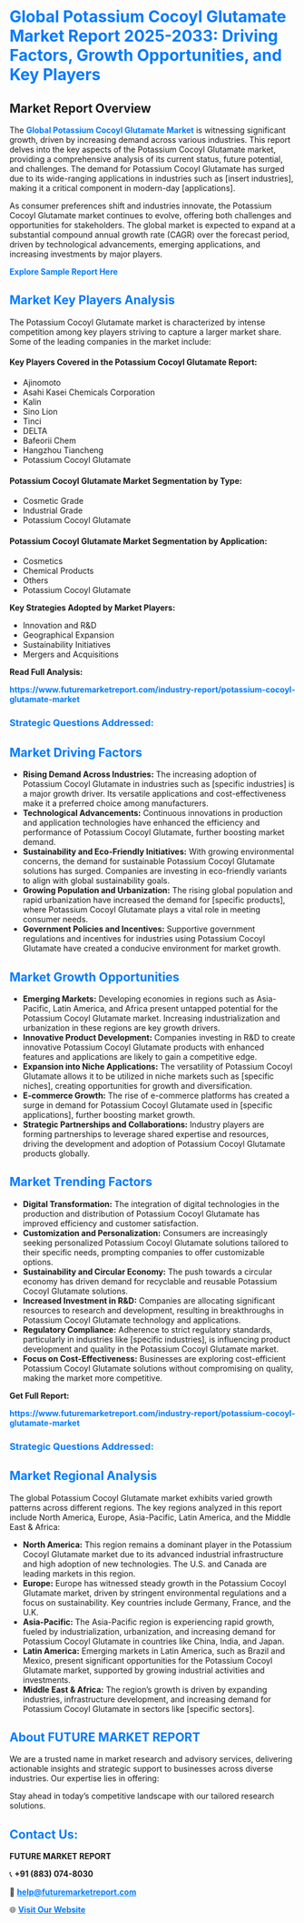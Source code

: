 <h1 style="color: #007BFF;">Global Potassium Cocoyl Glutamate Market Report 2025-2033: Driving Factors, Growth Opportunities, and Key Players</h1>

<section id="overview">
<h2>Market Report Overview</h2>
<p>The <a href="https://www.futuremarketreport.com/industry-report/potassium-cocoyl-glutamate-market" style="color: #007BFF; text-decoration: none;"><strong>Global Potassium Cocoyl Glutamate Market</strong></a> is witnessing significant growth, driven by increasing demand across various industries. This report delves into the key aspects of the Potassium Cocoyl Glutamate market, providing a comprehensive analysis of its current status, future potential, and challenges. The demand for Potassium Cocoyl Glutamate has surged due to its wide-ranging applications in industries such as [insert industries], making it a critical component in modern-day [applications].</p>
<p>As consumer preferences shift and industries innovate, the Potassium Cocoyl Glutamate market continues to evolve, offering both challenges and opportunities for stakeholders. The global market is expected to expand at a substantial compound annual growth rate (CAGR) over the forecast period, driven by technological advancements, emerging applications, and increasing investments by major players.</p>
</section>

<section id="overview">
<p><a href="https://www.futuremarketreport.com/request-sample/reportId=97285" style="color: #007BFF; text-decoration: none;"><strong>Explore Sample Report Here</strong></a></p>
</section>

<section id="key-players">
<h2 style="color: #007BFF;">Market Key Players Analysis</h2>
<p>The Potassium Cocoyl Glutamate market is characterized by intense competition among key players striving to capture a larger market share. Some of the leading companies in the market include:</p>
<h4>Key Players Covered in the Potassium Cocoyl Glutamate Report:</h4>
<ul><li>Ajinomoto</li><li>Asahi Kasei Chemicals Corporation</li><li>Kalin</li><li>Sino Lion</li><li>Tinci</li><li>DELTA</li><li>Bafeorii Chem</li><li>Hangzhou Tiancheng</li><li>Potassium Cocoyl Glutamate</li></ul>
<h4>Potassium Cocoyl Glutamate Market Segmentation by Type:</h4>
<ul><li>Cosmetic Grade</li><li>Industrial Grade</li><li>Potassium Cocoyl Glutamate</li></ul>

<h4>Potassium Cocoyl Glutamate Market Segmentation by Application:</h4>
<ul><li>Cosmetics</li><li>Chemical Products</li><li>Others</li><li>Potassium Cocoyl Glutamate</li></ul>
<p><strong>Key Strategies Adopted by Market Players:</strong></p>
<ul>
<li>Innovation and R&D</li>
<li>Geographical Expansion</li>
<li>Sustainability Initiatives</li>
<li>Mergers and Acquisitions</li>
</ul>
</section>

<section>
<p><strong>Read Full Analysis: </strong></p><a href="https://www.futuremarketreport.com/industry-report/potassium-cocoyl-glutamate-market" style="color: #007BFF; text-decoration: none;"><strong>https://www.futuremarketreport.com/industry-report/potassium-cocoyl-glutamate-market</strong></a>
<h3 style="color: #007BFF;">Strategic Questions Addressed:</h3>
</section>

<section id="driving-factors">
<h2 style="color: #007BFF;">Market Driving Factors</h2>
<ul>
<li><strong>Rising Demand Across Industries:</strong> The increasing adoption of Potassium Cocoyl Glutamate in industries such as [specific industries] is a major growth driver. Its versatile applications and cost-effectiveness make it a preferred choice among manufacturers.</li>
<li><strong>Technological Advancements:</strong> Continuous innovations in production and application technologies have enhanced the efficiency and performance of Potassium Cocoyl Glutamate, further boosting market demand.</li>
<li><strong>Sustainability and Eco-Friendly Initiatives:</strong> With growing environmental concerns, the demand for sustainable Potassium Cocoyl Glutamate solutions has surged. Companies are investing in eco-friendly variants to align with global sustainability goals.</li>
<li><strong>Growing Population and Urbanization:</strong> The rising global population and rapid urbanization have increased the demand for [specific products], where Potassium Cocoyl Glutamate plays a vital role in meeting consumer needs.</li>
<li><strong>Government Policies and Incentives:</strong> Supportive government regulations and incentives for industries using Potassium Cocoyl Glutamate have created a conducive environment for market growth.</li>
</ul>
</section>

<section id="growth-opportunities">
<h2 style="color: #007BFF;">Market Growth Opportunities</h2>
<ul>
<li><strong>Emerging Markets:</strong> Developing economies in regions such as Asia-Pacific, Latin America, and Africa present untapped potential for the Potassium Cocoyl Glutamate market. Increasing industrialization and urbanization in these regions are key growth drivers.</li>
<li><strong>Innovative Product Development:</strong> Companies investing in R&D to create innovative Potassium Cocoyl Glutamate products with enhanced features and applications are likely to gain a competitive edge.</li>
<li><strong>Expansion into Niche Applications:</strong> The versatility of Potassium Cocoyl Glutamate allows it to be utilized in niche markets such as [specific niches], creating opportunities for growth and diversification.</li>
<li><strong>E-commerce Growth:</strong> The rise of e-commerce platforms has created a surge in demand for Potassium Cocoyl Glutamate used in [specific applications], further boosting market growth.</li>
<li><strong>Strategic Partnerships and Collaborations:</strong> Industry players are forming partnerships to leverage shared expertise and resources, driving the development and adoption of Potassium Cocoyl Glutamate products globally.</li>
</ul>
</section>

<section id="trending-factors">
<h2 style="color: #007BFF;">Market Trending Factors</h2>
<ul>
<li><strong>Digital Transformation:</strong> The integration of digital technologies in the production and distribution of Potassium Cocoyl Glutamate has improved efficiency and customer satisfaction.</li>
<li><strong>Customization and Personalization:</strong> Consumers are increasingly seeking personalized Potassium Cocoyl Glutamate solutions tailored to their specific needs, prompting companies to offer customizable options.</li>
<li><strong>Sustainability and Circular Economy:</strong> The push towards a circular economy has driven demand for recyclable and reusable Potassium Cocoyl Glutamate solutions.</li>
<li><strong>Increased Investment in R&D:</strong> Companies are allocating significant resources to research and development, resulting in breakthroughs in Potassium Cocoyl Glutamate technology and applications.</li>
<li><strong>Regulatory Compliance:</strong> Adherence to strict regulatory standards, particularly in industries like [specific industries], is influencing product development and quality in the Potassium Cocoyl Glutamate market.</li>
<li><strong>Focus on Cost-Effectiveness:</strong> Businesses are exploring cost-efficient Potassium Cocoyl Glutamate solutions without compromising on quality, making the market more competitive.</li>
</ul>
</section>

<section>
<p><strong>Get Full Report: </strong></p><a href="https://www.futuremarketreport.com/industry-report/potassium-cocoyl-glutamate-market" style="color: #007BFF; text-decoration: none;"><strong>https://www.futuremarketreport.com/industry-report/potassium-cocoyl-glutamate-market</strong></a>
<h3 style="color: #007BFF;">Strategic Questions Addressed:</h3>
</section>


<section id="regional-analysis">
<h2 style="color: #007BFF;">Market Regional Analysis</h2>
<p>The global Potassium Cocoyl Glutamate market exhibits varied growth patterns across different regions. The key regions analyzed in this report include North America, Europe, Asia-Pacific, Latin America, and the Middle East & Africa:</p>
<ul>
<li><strong>North America:</strong> This region remains a dominant player in the Potassium Cocoyl Glutamate market due to its advanced industrial infrastructure and high adoption of new technologies. The U.S. and Canada are leading markets in this region.</li>
<li><strong>Europe:</strong> Europe has witnessed steady growth in the Potassium Cocoyl Glutamate market, driven by stringent environmental regulations and a focus on sustainability. Key countries include Germany, France, and the U.K.</li>
<li><strong>Asia-Pacific:</strong> The Asia-Pacific region is experiencing rapid growth, fueled by industrialization, urbanization, and increasing demand for Potassium Cocoyl Glutamate in countries like China, India, and Japan.</li>
<li><strong>Latin America:</strong> Emerging markets in Latin America, such as Brazil and Mexico, present significant opportunities for the Potassium Cocoyl Glutamate market, supported by growing industrial activities and investments.</li>
<li><strong>Middle East & Africa:</strong> The region’s growth is driven by expanding industries, infrastructure development, and increasing demand for Potassium Cocoyl Glutamate in sectors like [specific sectors].</li>
</ul>
</section>

<footer>
<h2 style="color: #007BFF;">About FUTURE MARKET REPORT</h2>
<p>We are a trusted name in market research and advisory services, delivering actionable insights and strategic support to businesses across diverse industries. Our expertise lies in offering:</p>

<p>Stay ahead in today’s competitive landscape with our tailored research solutions.</p>

<h2 style="color: #007BFF;">Contact Us:</h2>
<p><strong>FUTURE MARKET REPORT</strong></p>
<p>📞 <strong>+91 (883) 074-8030</strong></p>
<p>📧 <strong><a href="mailto:help@futuremarketreport.com" style="color: #007BFF;">help@futuremarketreport.com</a></strong></p>
<p>🌐 <strong><a href="https://www.futuremarketreport.com/" style="color: #007BFF;">Visit Our Website</a></strong></p>
</footer>